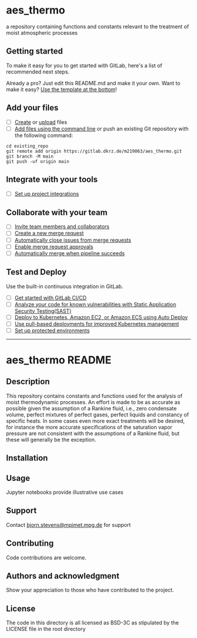 # aes_thermo

a repository containing functions and constants relevant to the treatment of moist atmospheric processes

## Getting started

To make it easy for you to get started with GitLab, here's a list of recommended next steps.

Already a pro? Just edit this README.md and make it your own. Want to make it easy? [Use the template at the bottom](#editing-this-readme)!

## Add your files

- [ ] [Create](https://docs.gitlab.com/ee/user/project/repository/web_editor.html#create-a-file) or [upload](https://docs.gitlab.com/ee/user/project/repository/web_editor.html#upload-a-file) files
- [ ] [Add files using the command line](https://docs.gitlab.com/ee/gitlab-basics/add-file.html#add-a-file-using-the-command-line) or push an existing Git repository with the following command:

```
cd existing_repo
git remote add origin https://gitlab.dkrz.de/m219063/aes_thermo.git
git branch -M main
git push -uf origin main
```

## Integrate with your tools

- [ ] [Set up project integrations](https://gitlab.dkrz.de/m219063/aes_thermo/-/settings/integrations)

## Collaborate with your team

- [ ] [Invite team members and collaborators](https://docs.gitlab.com/ee/user/project/members/)
- [ ] [Create a new merge request](https://docs.gitlab.com/ee/user/project/merge_requests/creating_merge_requests.html)
- [ ] [Automatically close issues from merge requests](https://docs.gitlab.com/ee/user/project/issues/managing_issues.html#closing-issues-automatically)
- [ ] [Enable merge request approvals](https://docs.gitlab.com/ee/user/project/merge_requests/approvals/)
- [ ] [Automatically merge when pipeline succeeds](https://docs.gitlab.com/ee/user/project/merge_requests/merge_when_pipeline_succeeds.html)

## Test and Deploy

Use the built-in continuous integration in GitLab.

- [ ] [Get started with GitLab CI/CD](https://docs.gitlab.com/ee/ci/quick_start/index.html)
- [ ] [Analyze your code for known vulnerabilities with Static Application Security Testing(SAST)](https://docs.gitlab.com/ee/user/application_security/sast/)
- [ ] [Deploy to Kubernetes, Amazon EC2, or Amazon ECS using Auto Deploy](https://docs.gitlab.com/ee/topics/autodevops/requirements.html)
- [ ] [Use pull-based deployments for improved Kubernetes management](https://docs.gitlab.com/ee/user/clusters/agent/)
- [ ] [Set up protected environments](https://docs.gitlab.com/ee/ci/environments/protected_environments.html)

***

# aes_thermo README 


## Description
This repository contains constants and functions used for the analysis of moist thermodynamic processes.  An effort is made to be as accurate as possible given
the assumption of a Rankine fluid, i.e., zero condensate volume, perfect mixtures of perfect gases, perfect liquids and constancy of specific heats.  In some 
cases even more exact treatments will be desired, for instance the more accurate specifications of the saturation vapor pressure are not consistent with the 
assumptions of a Rankine fluid, but these will generally be the exception.

## Installation


## Usage
Jupyter notebooks provide illustrative use cases

## Support
Contact bjorn.stevens@mpimet.mpg.de for support


## Contributing
Code contributions are welcome.

## Authors and acknowledgment
Show your appreciation to those who have contributed to the project.

## License
The code in this directory is all licensed as BSD-3C as stipulated by the LICENSE file in the root directory

